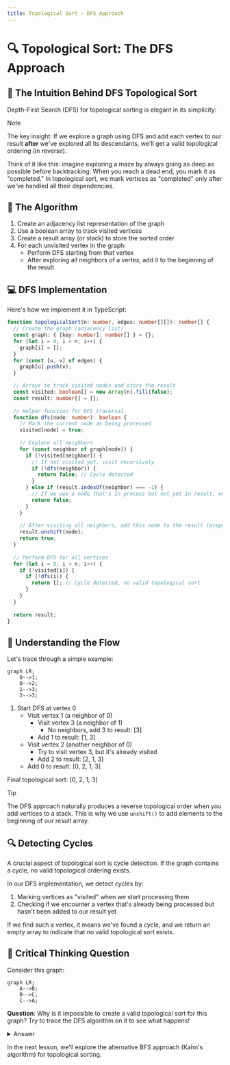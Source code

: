```yaml
---
title: Topological Sort - DFS Approach
---
```


# 🔍 Topological Sort: The DFS Approach

## 🌟 The Intuition Behind DFS Topological Sort

Depth-First Search (DFS) for topological sorting is elegant in its simplicity:

> [!NOTE]
> The key insight: If we explore a graph using DFS and add each vertex to our result **after** we've explored all its descendants, we'll get a valid topological ordering (in reverse).

Think of it like this: imagine exploring a maze by always going as deep as possible before backtracking. When you reach a dead end, you mark it as "completed." In topological sort, we mark vertices as "completed" only after we've handled all their dependencies.

## 🔄 The Algorithm

1. Create an adjacency list representation of the graph
2. Use a boolean array to track visited vertices
3. Create a result array (or stack) to store the sorted order
4. For each unvisited vertex in the graph:
   - Perform DFS starting from that vertex
   - After exploring all neighbors of a vertex, add it to the beginning of the result

## 💻 DFS Implementation

Here's how we implement it in TypeScript:

```typescript
function topologicalSort(n: number, edges: number[][]): number[] {
  // Create the graph (adjacency list)
  const graph: { [key: number]: number[] } = {};
  for (let i = 0; i < n; i++) {
    graph[i] = [];
  }
  for (const [u, v] of edges) {
    graph[u].push(v);
  }

  // Arrays to track visited nodes and store the result
  const visited: boolean[] = new Array(n).fill(false);
  const result: number[] = [];
  
  // Helper function for DFS traversal
  function dfs(node: number): boolean {
    // Mark the current node as being processed
    visited[node] = true;
    
    // Explore all neighbors
    for (const neighbor of graph[node]) {
      if (!visited[neighbor]) {
        // If not visited yet, visit recursively
        if (!dfs(neighbor)) {
          return false; // Cycle detected
        }
      } else if (result.indexOf(neighbor) === -1) {
        // If we see a node that's in process but not yet in result, we found a cycle
        return false;
      }
    }
    
    // After visiting all neighbors, add this node to the result (prepend)
    result.unshift(node);
    return true;
  }
  
  // Perform DFS for all vertices
  for (let i = 0; i < n; i++) {
    if (!visited[i]) {
      if (!dfs(i)) {
        return []; // Cycle detected, no valid topological sort
      }
    }
  }
  
  return result;
}
```

## 🧠 Understanding the Flow

Let's trace through a simple example:

```mermaid
graph LR;
    0-->1;
    0-->2;
    1-->3;
    2-->3;
```

1. Start DFS at vertex 0
   - Visit vertex 1 (a neighbor of 0)
     - Visit vertex 3 (a neighbor of 1)
       - No neighbors, add 3 to result: [3]
     - Add 1 to result: [1, 3]
   - Visit vertex 2 (another neighbor of 0)
     - Try to visit vertex 3, but it's already visited
     - Add 2 to result: [2, 1, 3]
   - Add 0 to result: [0, 2, 1, 3]

Final topological sort: [0, 2, 1, 3]

> [!TIP]
> The DFS approach naturally produces a reverse topological order when you add vertices to a stack. This is why we use `unshift()` to add elements to the beginning of our result array.

## 🔍 Detecting Cycles

A crucial aspect of topological sort is cycle detection. If the graph contains a cycle, no valid topological ordering exists.

In our DFS implementation, we detect cycles by:
1. Marking vertices as "visited" when we start processing them
2. Checking if we encounter a vertex that's already being processed but hasn't been added to our result yet

If we find such a vertex, it means we've found a cycle, and we return an empty array to indicate that no valid topological sort exists.

## 🤔 Critical Thinking Question

Consider this graph:

```mermaid
graph LR;
    A-->B;
    B-->C;
    C-->A;
```

**Question**: Why is it impossible to create a valid topological sort for this graph? Try to trace the DFS algorithm on it to see what happens!

<details>
<summary>Answer</summary>

This graph contains a cycle: A → B → C → A.

When running DFS:
1. Start at A, mark A as visited
2. Visit B, mark B as visited
3. Visit C, mark C as visited
4. Try to visit A, but A is already visited and not in our result yet
5. This indicates a cycle, so no valid topological sort exists

The issue is that in a cycle, each vertex depends on itself (indirectly), which creates an impossible constraint for ordering.
</details>

In the next lesson, we'll explore the alternative BFS approach (Kahn's algorithm) for topological sorting. 